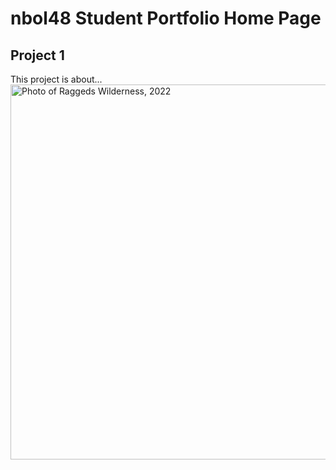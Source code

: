# nbol48 Student Portfolio Home Page

## Project 1
This project is about...
<img src="/Earthlabnb.github.io/img/4405B35F-B11A-4860-820C-7C77B24DC3B1_1_105_c.jpeg" alt="Photo of Raggeds Wilderness, 2022" width=600>
